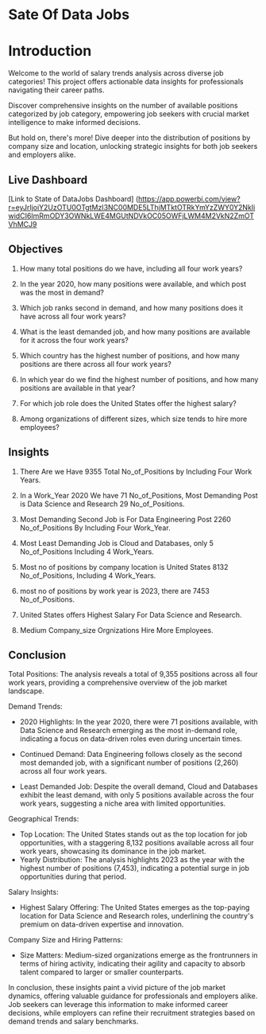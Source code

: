 
# Sate Of Data Jobs

# Introduction

Welcome to the world of salary trends analysis across diverse job categories! This project offers actionable data insights for professionals navigating their career paths.

Discover comprehensive insights on the number of available positions categorized by job category, empowering job seekers with crucial market intelligence to make informed decisions.

But hold on, there's more! Dive deeper into the distribution of positions by company size and location, unlocking strategic insights for both job seekers and employers alike.

## Live Dashboard

[Link to State of DataJobs Dashboard] (https://app.powerbi.com/view?r=eyJrIjoiY2UzOTU0OTgtMzI3NC00MDE5LThjMTktOTRkYmYzZWY0Y2NkIiwidCI6ImRmODY3OWNkLWE4MGUtNDVkOC05OWFjLWM4M2VkN2ZmOTVhMCJ9

## Objectives

1. How many total positions do we have, including all four work years?

2. In the year 2020, how many positions were available, and which post was the most in demand?

3. Which job ranks second in demand, and how many positions does it have across all four work years?

4. What is the least demanded job, and how many positions are available for it across the four work years?

5. Which country has the highest number of positions, and how many positions are there across all four work years?

6. In which year do we find the highest number of positions, and how many positions are available in that year?

7. For which job role does the United States offer the highest salary?

8. Among organizations of different sizes, which size tends to hire more employees?

## Insights

1. There Are we Have 9355 Total No_of_Positions by Including Four Work Years.

2. In a Work_Year 2020 We have 71 No_of_Positions, Most Demanding Post is
Data Science and Research 29 No_of_Positions.

3. Most Demanding Second Job is For Data Engineering Post 2260 No_of_Positions
By Including Four Work_Year.

4. Most Least Demanding Job is Cloud and Databases, only 5 No_of_Positions Including 4 Work_Years.

5. Most no of positions by company location is United States 8132 No_of_Positions, Including 4 Work_Years.

6. most no of positions by work year is 2023, there are 7453 No_of_Positions.

7. United States offers Highest Salary For Data Science and Research.

8. Medium Company_size Orgnizations Hire More Employees.


## Conclusion

Total Positions: The analysis reveals a total of 9,355 positions across all four work years, providing a comprehensive overview of the job market landscape.

Demand Trends:

- 2020 Highlights: In the year 2020, there were 71 positions available, with Data Science and Research emerging as the most in-demand role, indicating a focus on data-driven roles even during uncertain times.
- Continued Demand: Data Engineering follows closely as the second most demanded job, with a significant number of positions (2,260) across all four work years.

- Least Demanded Job: Despite the overall demand, Cloud and Databases exhibit the least demand, with only 5 positions available across the four work years, suggesting a niche area with limited opportunities.

Geographical Trends:

- Top Location: The United States stands out as the top location for job opportunities, with a staggering 8,132 positions available across all four work years, showcasing its dominance in the job market.
- Yearly Distribution: The analysis highlights 2023 as the year with the highest number of positions (7,453), indicating a potential surge in job opportunities during that period.

Salary Insights:

- Highest Salary Offering: The United States emerges as the top-paying location for Data Science and Research roles, underlining the country's premium on data-driven expertise and innovation.

Company Size and Hiring Patterns:

- Size Matters: Medium-sized organizations emerge as the frontrunners in terms of hiring activity, indicating their agility and capacity to absorb talent compared to larger or smaller counterparts.

In conclusion, these insights paint a vivid picture of the job market dynamics, offering valuable guidance for professionals and employers alike. Job seekers can leverage this information to make informed career decisions, while employers can refine their recruitment strategies based on demand trends and salary benchmarks.
